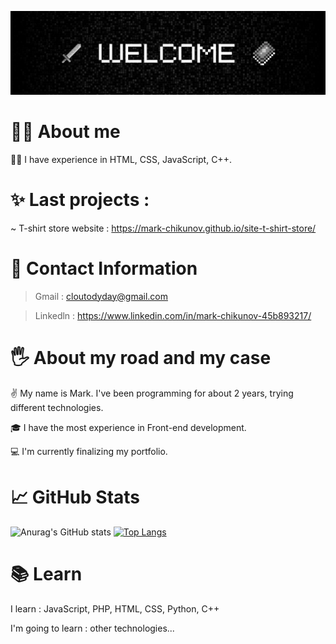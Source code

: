 ![Header](https://github.com/mark-chikunov/mark-chikunov/blob/main/assets/welcome1.jpg)

# 🙋‍♂️ About me
🐱‍💻 I have experience in HTML, CSS, JavaScript, C++.
# ✨ Last projects :
~ T-shirt store website : https://mark-chikunov.github.io/site-t-shirt-store/
# 🤙 Contact Information
> Gmail : cloutodyday@gmail.com

> Linkedln : https://www.linkedin.com/in/mark-chikunov-45b893217/
# 🖐️ About my road and my case
✌️ My name is Mark. I've been programming for about 2 years, trying different technologies. 

🎓 I have the most experience in Front-end development.

💻 I'm currently finalizing my portfolio.
# 📈 GitHub Stats
![Anurag's GitHub stats](https://github-readme-stats.vercel.app/api?username=mark-chikunov&show_icons=true&theme=dark)
[![Top Langs](https://github-readme-stats.vercel.app/api/top-langs/?username=mark-chikunov&layout=compact&theme=dark)](https://github.com/anuraghazra/github-readme-stats)
# 📚 Learn
I learn : JavaScript, PHP, HTML, CSS, Python, C++

I'm going to learn : other technologies...
